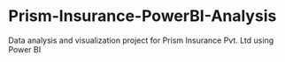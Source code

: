 # Prism-Insurance-PowerBI-Analysis
Data analysis and visualization project for Prism Insurance Pvt. Ltd using Power BI
